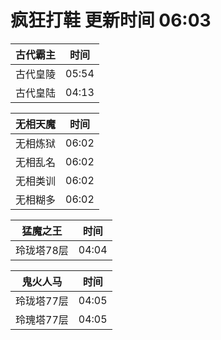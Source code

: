 # 疯狂打鞋 更新时间 06:03

| 古代霸主   | 时间    |
|--------|-------|
| 古代皇陵 | 05:54 |
| 古代皇陆 | 04:13 |

| 无相天魔   | 时间    |
|--------|-------|
| 无相炼狱 | 06:02 |
| 无相乱名 | 06:02 |
| 无相类训 | 06:02 |
| 无相糊多 | 06:02 |

| 猛魔之王   | 时间    |
|--------|-------|
| 玲珑塔78层 | 04:04 |

| 鬼火人马   | 时间    |
|--------|-------|
| 玲珑塔77层 | 04:05 |
| 玲瑰塔77层 | 04:05 |